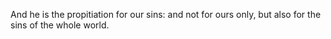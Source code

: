 And he is the propitiation for our sins: and not for ours only, but also for the sins of the whole world.

